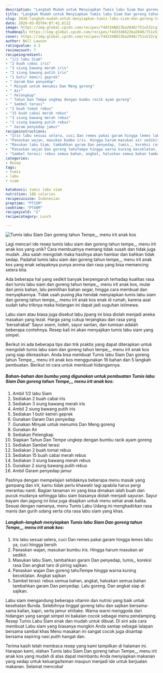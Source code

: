 ```yaml
---
description: "Langkah Mudah untuk Menyiapkan Tumis labu Siam Dan goreng tahun Tempe,,, menu irit anak kos yang Menggugah Selera"
title: "Langkah Mudah untuk Menyiapkan Tumis labu Siam Dan goreng tahun Tempe,,, menu irit anak kos yang Menggugah Selera"
slug: 3430-langkah-mudah-untuk-menyiapkan-tumis-labu-siam-dan-goreng-tahun-tempe-menu-irit-anak-kos-yang-menggugah-selera
date: 2020-05-05T04:07:42.611Z
image: https://img-global.cpcdn.com/recipes/f4d3348823ba2040/751x532cq70/tumis-labu-siam-dan-goreng-tahun-tempe-menu-irit-anak-kos-foto-resep-utama.jpg
thumbnail: https://img-global.cpcdn.com/recipes/f4d3348823ba2040/751x532cq70/tumis-labu-siam-dan-goreng-tahun-tempe-menu-irit-anak-kos-foto-resep-utama.jpg
cover: https://img-global.cpcdn.com/recipes/f4d3348823ba2040/751x532cq70/tumis-labu-siam-dan-goreng-tahun-tempe-menu-irit-anak-kos-foto-resep-utama.jpg
author: Nell Lawson
ratingvalue: 4.3
reviewcount: 7
recipeingredient:
- "1/2 labu Siam"
- "2 buah cabai iris"
- "3 siung bawang merah iris"
- "2 siung bawang putih iris"
- "1 butir kemiri geprek"
- " Garam Dan penyedap"
- " Minyak untuk menumis Dan Meng goreng"
- " Air"
- " Pelengkap"
- " Tahun Dan Tempe ungkep dengan bumbu racik ayam goreng"
- " Sambel terasi"
- "2 buah tomat rebus"
- "15 buah cabai merah rebus"
- "3 siung bawang merah rebus"
- "2 siung bawang putih rebus"
- " Garam penyedap jamur"
recipeinstructions:
- "Iris labu sesuai selera, cuci Dan remes pakai garam hingga lemes labu ya, cuci hingga bersih"
- "Panaskan wajan, masukan bumbu iris. Hingga harum masukan air sedikit."
- "Masukan labu Siam, tambahkan garam Dan penyedap, tumis,, koreksi rasa Dan angkat taro di piring sajikan."
- "Panaskan wajan Dan goreng tahuTempe hingga warna kuning kecoklatan. Angkat sajikan"
- "Sambel terasi: rebus semua bahan, angkat, haluskan semua bahan tambahkan garam Dan penyedap. Lalu goreng. Dan angkat siap di sajikan."
categories:
- Resep
tags:
- tumis
- labu
- siam

katakunci: tumis labu siam 
nutrition: 188 calories
recipecuisine: Indonesian
preptime: "PT15M"
cooktime: "PT40M"
recipeyield: "2"
recipecategory: Lunch

---
```



![Tumis labu Siam Dan goreng tahun Tempe,,, menu irit anak kos](https://img-global.cpcdn.com/recipes/f4d3348823ba2040/751x532cq70/tumis-labu-siam-dan-goreng-tahun-tempe-menu-irit-anak-kos-foto-resep-utama.jpg)

Lagi mencari ide resep tumis labu siam dan goreng tahun tempe,,, menu irit anak kos yang unik? Cara membuatnya memang tidak susah dan tidak juga mudah. Jika salah mengolah maka hasilnya akan hambar dan bahkan tidak sedap. Padahal tumis labu siam dan goreng tahun tempe,,, menu irit anak kos yang enak selayaknya punya aroma dan rasa yang bisa memancing selera kita.

Ada beberapa hal yang sedikit banyak berpengaruh terhadap kualitas rasa dari tumis labu siam dan goreng tahun tempe,,, menu irit anak kos, mulai dari jenis bahan, lalu pemilihan bahan segar, hingga cara membuat dan menyajikannya. Tidak usah pusing jika hendak menyiapkan tumis labu siam dan goreng tahun tempe,,, menu irit anak kos enak di rumah, karena asal sudah tahu triknya maka hidangan ini dapat jadi suguhan istimewa.

Labu siam atau biasa juga disebut labu jipang ini bisa diolah menjadi aneka masakan yang lezat. Harga yang cukup terjangkau dan rasa yang &#39;bersahabat&#39; Sayur asem, lodeh, sayur santan, dan tumisan adalah beberapa contohnya. Resep kali ini akan menyajikan tumis labu siam yang simpel.


Berikut ini ada beberapa tips dan trik praktis yang dapat diterapkan untuk mengolah tumis labu siam dan goreng tahun tempe,,, menu irit anak kos yang siap dikreasikan. Anda bisa membuat Tumis labu Siam Dan goreng tahun Tempe,,, menu irit anak kos menggunakan 16 bahan dan 5 langkah pembuatan. Berikut ini cara untuk membuat hidangannya.

<!--inarticleads1-->

##### Bahan-bahan dan bumbu yang digunakan untuk pembuatan Tumis labu Siam Dan goreng tahun Tempe,,, menu irit anak kos:

1. Ambil 1/2 labu Siam
1. Sediakan 2 buah cabai iris
1. Sediakan 3 siung bawang merah iris
1. Ambil 2 siung bawang putih iris
1. Sediakan 1 butir kemiri geprek
1. Gunakan  Garam Dan penyedap
1. Gunakan  Minyak untuk menumis Dan Meng goreng
1. Gunakan  Air
1. Sediakan  Pelengkap
1. Siapkan  Tahun Dan Tempe ungkep dengan bumbu racik ayam goreng
1. Sediakan  Sambel terasi
1. Sediakan 2 buah tomat rebus
1. Sediakan 15 buah cabai merah rebus
1. Sediakan 3 siung bawang merah rebus
1. Gunakan 2 siung bawang putih rebus
1. Ambil  Garam penyedap jamur


Pastinya dengan mempelajari setidaknya beberapa menu masak yang gampang dan irit, kamu tidak perlu khawatir lagi apabila harus pergi merantau nanti. Bagian tanaman ini yang bisa dimakan ialah buah dan pucuk mudanya sehingga labu siam biasanya diolah menjadi sayuran. Sayur bayam dan jagung ini bisa juga disajikan untuk menu sehat anak balita. Sesuai dengan namanya, menu Tumis Labu Udang ini menghadirkan rasa manis dan gurih udang serta cita rasa labu siam yang khas. 

<!--inarticleads2-->

##### Langkah-langkah menyiapkan Tumis labu Siam Dan goreng tahun Tempe,,, menu irit anak kos:

1. Iris labu sesuai selera, cuci Dan remes pakai garam hingga lemes labu ya, cuci hingga bersih
1. Panaskan wajan, masukan bumbu iris. Hingga harum masukan air sedikit.
1. Masukan labu Siam, tambahkan garam Dan penyedap, tumis,, koreksi rasa Dan angkat taro di piring sajikan.
1. Panaskan wajan Dan goreng tahuTempe hingga warna kuning kecoklatan. Angkat sajikan
1. Sambel terasi: rebus semua bahan, angkat, haluskan semua bahan tambahkan garam Dan penyedap. Lalu goreng. Dan angkat siap di sajikan.


Labu siam mengandung beberapa vitamin dan nutrisi yang baik untuk kesehatan Bunda. Selebihnya tinggal goreng tahu dan sajikan bersama-sama kailan, kapri, serta jamur shiitake. Warna warni menggoda dari hidangan yang sangat simpel ini bakalan cocok sebagai menu pendamping. Resep Tumis Labu Siam enak dan mudah untuk dibuat. Di sini ada cara membuat Labu siam yang biasanya mungkin Anda santap sebagai lalapan bersama sambal khas Menu masakan ini sangat cocok juga disantap bersama sepiring nasi putih hangat dan. 

Terima kasih telah membaca resep yang kami tampilkan di halaman ini. Harapan kami, olahan Tumis labu Siam Dan goreng tahun Tempe,,, menu irit anak kos yang mudah di atas dapat membantu Anda menyiapkan makanan yang sedap untuk keluarga/teman maupun menjadi ide untuk berjualan makanan. Selamat mencoba!
